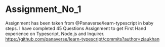 # Assignment_No_1
 Assignment has been taken from @Panaverse/learn-typescript in baby steps. I have completed 45 Questions Assignment to get First Hand experience on Typescript, Node.js and Inquirer.
 https://github.com/panaverse/learn-typescript/commits?author=ziaukhan
